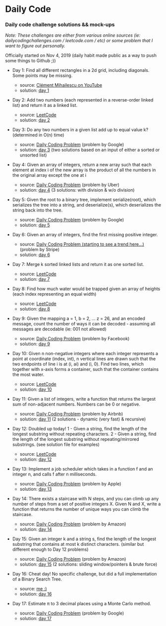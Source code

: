 # Daily Code
### Daily code challenge solutions &amp;&amp; mock-ups

_Note: These challenges are either from various online sources (ie: dailycodingchallenges.com / leetcode.com / etc) or some problem that I want to figure out personally._

Officially started on Nov 4, 2019 (daily habit made public as a way to push some things to Github ;))

- Day 1: Find all different rectangles in a 2d grid, including diagonals. Some points may be missing.
  - source: [Clément Mihailescu on YouTube](https://www.youtube.com/watch?v=EuPSibuIKIg)
  - solution: [day 1](day-1/rectanglesInGrid.js)

- Day 2: Add two numbers (each represented in a reverse-order linked list) and return it as a linked list.
  - source: [LeetCode](https://leetcode.com/problems/add-two-numbers/)
  - solution: [day 2](day-002/addTwoNumbersInLinkedList.go)

- Day 3: Do any two numbers in a given list add up to equal value k? (determined in O(n) time)
  - source: [Daily Coding Problem](https://www.dailycodingproblem.com/) (problem by Google)
  - solution: [day 3](day-003/doTwoNumbersAddUpToK.go) (two solutions based on an input of either a sorted or unsorted list)

- Day 4: Given an array of integers, return a new array such that each element at index i of the new array is the product of all the numbers in the original array except the one at i
  - source: [Daily Coding Problem](https://www.dailycodingproblem.com/) (problem by Uber)
  - solution: [day 4](day-004/productOfAllButSelf.go) (3 solutions: with division & w/o division)

- Day 5: Given the root to a binary tree, implement serialize(root), which serializes the tree into a string, and deserialize(s), which deserializes the string back into the tree.
  - source: [Daily Coding Problem](https://www.dailycodingproblem.com/) (problem by Google)
  - solution: [day 5](day-005/serializeBinarySearchTree.js)

- Day 6: Given an array of integers, find the first missing positive integer.
  - source: [Daily Coding Problem (starting to see a trend here...)](https://www.dailycodingproblem.com/) (problem by Stripe)
  - solution: [day 6](day-006/findLowestMissingPositiveInteger.go)
  
- Day 7: Merge k sorted linked lists and return it as one sorted list.
  - source: [LeetCode](https://leetcode.com/problems/merge-k-sorted-lists/)
  - solution: [day 7](day-007/mergeKLinkedLists.go)

- Day 8: Find how much water would be trapped given an array of heights (each index representing an equal width)
  - source: [LeetCode](https://leetcode.com/problems/trapping-rain-water/)
  - solution: [day 8](day-008/trappedWater.go)

- Day 9: Given the mapping a = 1, b = 2, ... z = 26, and an encoded message, count the number of ways it can be decoded - assuming all messages are decodable (ie: 001 not allowed)
  - source: [Daily Coding Problem](https://www.dailycodingproblem.com/) (problem by Facebook)
  - solution: [day 9](day-009/decodeNumbers.go)

- Day 10: Given n non-negative integers where each integer represents a point at coordinate (index, int), n vertical lines are drawn such that the two endpoints of line i is at (i, ai) and (i, 0). Find two lines, which together with x-axis forms a container, such that the container contains the most water.
  - source: [LeetCode](https://leetcode.com/problems/container-with-most-water/)
  - solution: [day 10](day-010/maxWater.go)

- Day 11: Given a list of integers, write a function that returns the largest sum of non-adjacent numbers. Numbers can be 0 or negative.
  - source: [Daily Coding Problem](https://www.dailycodingproblem.com/) (problem by Airbnb)
  - solution: [day 11](day-011/largestSumOfNonAdjacentNumbers.go) (2 solutions - dynamic (very fast) & recursive)

- Day 12: Doubled up today! 1 - Given a string, find the length of the longest substring without repeating characters. 2 - Given a string, find the length of the longest substring without repeating/mirrored substrings. (see solution file for examples)
  - source: [LeetCode](https://leetcode.com/problems/longest-substring-without-repeating-characters/)
  - solution: [day 12](day-012/longestSubstringWithoutRepeating.go)

- Day 13: Implement a job scheduler which takes in a function f and an integer n, and calls f after n milliseconds.
  - source: [Daily Coding Problem](https://www.dailycodingproblem.com/) (problem by Apple)
  - solution: [day 13](day-013/jobScheduler.go)

- Day 14: There exists a staircase with N steps, and you can climb up any number of steps from a set of positive integers X. Given N and X, write a function that returns the number of unique ways you can climb the staircase.
  - source: [Daily Coding Problem](https://www.dailycodingproblem.com/) (problem by Amazon)
  - solution: [day 14](day-014/waysUpStaircase.go)

- Day 15:	Given an integer k and a string s, find the length of the longest substring that contains at most k distinct characters. (similar but different enough to Day 12 problems)
	- source: [Daily Coding Problem](https://www.dailycodingproblem.com/) (problem by Amazon)
  - solution: [day 15](day-015/longestSubstringOfKChars.js) (2 solutions: sliding window/pointers & brute force)

- Day 16: Cheat day! No specific challenge, but did a full implementation of a Binary Search Tree.
  - source: [me :)](https://github.com/derekschubert)
  - solution: [day 16](day-016/bst.js)

- Day 17: Estimate π to 3 decimal places using a Monte Carlo method.  
	- source: [Daily Coding Problem](https://www.dailycodingproblem.com/) (problem by Google)
  - solution: [day 17](day-017/monteCarloFindPi.go)